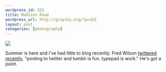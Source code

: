 ```yaml
--- 
wordpress_id: 322
title: Madison Road
wordpress_url: http://graysky.org/?p=322
layout: post
categories: [photography]
---
```

<div class="flickr-frame">
<a href="http://www.flickr.com/photos/downtree/2549539195/" title="Hobbiton by graysky., on Flickr"><img src="http://graysky.org/images/madison_road.jpg" class="flickr-photo" /></a>
</div>

Summer is here and I've had little to blog recently. Fred Wilson <a href="http://twitter.com/fredwilson/statuses/830986287">twittered recently</a>, "posting to twitter and tumblr is fun. typepad is work." He's got a point. 
